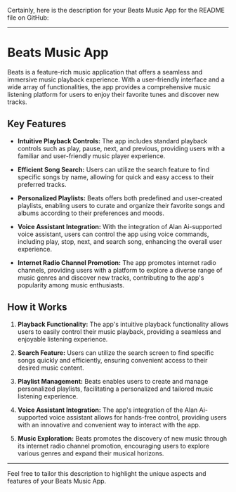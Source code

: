 Certainly, here is the description for your Beats Music App for the README file on GitHub:

---

# Beats Music App

Beats is a feature-rich music application that offers a seamless and immersive music playback experience. With a user-friendly interface and a wide array of functionalities, the app provides a comprehensive music listening platform for users to enjoy their favorite tunes and discover new tracks.

## Key Features

- **Intuitive Playback Controls:** The app includes standard playback controls such as play, pause, next, and previous, providing users with a familiar and user-friendly music player experience.

- **Efficient Song Search:** Users can utilize the search feature to find specific songs by name, allowing for quick and easy access to their preferred tracks.

- **Personalized Playlists:** Beats offers both predefined and user-created playlists, enabling users to curate and organize their favorite songs and albums according to their preferences and moods.

- **Voice Assistant Integration:** With the integration of Alan Ai-supported voice assistant, users can control the app using voice commands, including play, stop, next, and search song, enhancing the overall user experience.

- **Internet Radio Channel Promotion:** The app promotes internet radio channels, providing users with a platform to explore a diverse range of music genres and discover new tracks, contributing to the app's popularity among music enthusiasts.

## How it Works

1. **Playback Functionality:** The app's intuitive playback functionality allows users to easily control their music playback, providing a seamless and enjoyable listening experience.

2. **Search Feature:** Users can utilize the search screen to find specific songs quickly and efficiently, ensuring convenient access to their desired music content.

3. **Playlist Management:** Beats enables users to create and manage personalized playlists, facilitating a personalized and tailored music listening experience.

4. **Voice Assistant Integration:** The app's integration of the Alan Ai-supported voice assistant allows for hands-free control, providing users with an innovative and convenient way to interact with the app.

5. **Music Exploration:** Beats promotes the discovery of new music through its internet radio channel promotion, encouraging users to explore various genres and expand their musical horizons.

---

Feel free to tailor this description to highlight the unique aspects and features of your Beats Music App.

